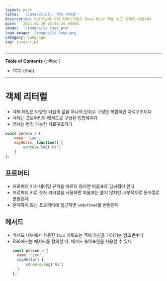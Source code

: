 ```yaml
---
layout: post
title:  '[Javascript]: 객체 리터럴'
description: 이웅모님의 모던 자바스크립트 Deep Dive 책을 읽고 정리한 내용이다
date:   2024-01-20 15:01:35 +0300
image:  '/images/js_logo.png'
logo_image: '/images/js_logo.png'
category: language
tag: javascript
---
```


---
**Table of Contents**
{: #toc }
*  TOC
{:toc}

---

# 객체 리터럴

- 객체 타입은 다양한 타입의 값을 하나의 단위로 구성한 복합적인 자료구조이다
- 객체는 프로퍼티와 메서드로 구성된 집합체이다
- 객체는 변경 가능한 자료구조이다

```js
const person = {
    name: 'Lee',
    sayHello: function() {
        console.log('Hi')
    }
};
```

## 프로퍼티

- 프로퍼티 키가 네이밍 규칙을 따르지 않으면 따옴표로 감싸줘야 한다
- 프로퍼티 키로 숫자 리터럴을 사용하면 따옴표는 붙지 않지만 내부적으로 문자열로 변환된다
- 존재하지 않는 프로퍼티에 접근하면 `undefined`를 반환한다


## 메서드

- 메서드 내부에서 사용한 `this` 키워드는 객체 자신을 가리키는 참조변수다
- ES6에서는 메서드를 정의할 때, 메서드 축약표현을 사용할 수 있다
  ```js
  const person = {
    name: 'Lee',
    sayHello() {
        console.log('Hi')
    }
  };
  ```
